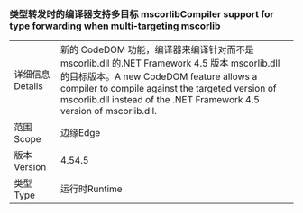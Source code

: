### <a name="compiler-support-for-type-forwarding-when-multi-targeting-mscorlib"></a><span data-ttu-id="bd253-101">类型转发时的编译器支持多目标 mscorlib</span><span class="sxs-lookup"><span data-stu-id="bd253-101">Compiler support for type forwarding when multi-targeting mscorlib</span></span>

|   |   |
|---|---|
|<span data-ttu-id="bd253-102">详细信息</span><span class="sxs-lookup"><span data-stu-id="bd253-102">Details</span></span>|<span data-ttu-id="bd253-103">新的 CodeDOM 功能，编译器来编译针对而不是 mscorlib.dll 的.NET Framework 4.5 版本 mscorlib.dll 的目标版本。</span><span class="sxs-lookup"><span data-stu-id="bd253-103">A new CodeDOM feature allows a compiler to compile against the targeted version of mscorlib.dll instead of the .NET Framework 4.5 version of mscorlib.dll.</span></span>|
|<span data-ttu-id="bd253-104">范围</span><span class="sxs-lookup"><span data-stu-id="bd253-104">Scope</span></span>|<span data-ttu-id="bd253-105">边缘</span><span class="sxs-lookup"><span data-stu-id="bd253-105">Edge</span></span>|
|<span data-ttu-id="bd253-106">版本</span><span class="sxs-lookup"><span data-stu-id="bd253-106">Version</span></span>|<span data-ttu-id="bd253-107">4.5</span><span class="sxs-lookup"><span data-stu-id="bd253-107">4.5</span></span>|
|<span data-ttu-id="bd253-108">类型</span><span class="sxs-lookup"><span data-stu-id="bd253-108">Type</span></span>|<span data-ttu-id="bd253-109">运行时</span><span class="sxs-lookup"><span data-stu-id="bd253-109">Runtime</span></span>|

